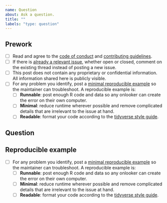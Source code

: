 ```yaml
---
name: Question
about: Ask a question.
title: ""
labels: "type: question"
---
```


## Prework

* [ ] Read and agree to the [code of conduct](https://github.com/EliLillyCo/rfacts/blob/main/CODE_OF_CONDUCT.md) and [contributing guidelines](https://github.com/EliLillyCo/rfacts/blob/main/CONTRIBUTING.md).
* [ ] If there is [already a relevant issue](https://github.com/EliLillyCo/rfacts/issues), whether open or closed, comment on the existing thread instead of posting a new issue.
* [ ] This post does not contain any proprietary or confidential information. All information shared here is publicly visible.
* [ ] For any problem you identify, post a [minimal reproducible example](https://www.tidyverse.org/help/) so the maintainer can troubleshoot. A reproducible example is:
    * [ ] **Runnable**: post enough R code and data so any onlooker can create the error on their own computer.
    * [ ] **Minimal**: reduce runtime wherever possible and remove complicated details that are irrelevant to the issue at hand.
    * [ ] **Readable**: format your code according to the [tidyverse style guide](https://style.tidyverse.org/).

## Question

## Reproducible example

* [ ] For any problem you identify, post a [minimal reproducible example](https://www.tidyverse.org/help/) so the maintainer can troubleshoot. A reproducible example is:
    * [ ] **Runnable**: post enough R code and data so any onlooker can create the error on their own computer.
    * [ ] **Minimal**: reduce runtime wherever possible and remove complicated details that are irrelevant to the issue at hand.
    * [ ] **Readable**: format your code according to the [tidyverse style guide](https://style.tidyverse.org/).
